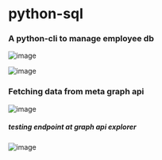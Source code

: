# python-sql


### A python-cli to manage employee db

![image](https://github.com/user-attachments/assets/a25d872f-7b7e-4b51-b0ef-cd6a6a853037)

![image](https://github.com/user-attachments/assets/5d755601-bfec-43e3-bffb-d5e498b18322)


### Fetching data from meta graph api

![image](https://github.com/user-attachments/assets/1bd59286-43ac-4b36-a680-3d12ec3878f5)

##### testing endpoint at graph api explorer
![image](https://github.com/user-attachments/assets/dd26b2d0-e4c9-44a3-b261-e65682c422b8)



